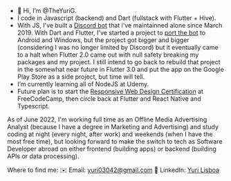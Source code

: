 - 👋 Hi, I’m @TheYuriG.
- I code in Javascript (backend) and Dart (fullstack with Flutter + Hive).
- With JS, I've built a [Discord bot](https://discordapp.com/invite/j55v7pD) that i've maintainned alone since March 2019. With Dart and Flutter, I've started a project to [port the bot](https://github.com/TheYuriG/Yura/tags) to Android and Windows, but the project got bigger and bigger (considering I was no longer limited by Discord) but it eventually came to a halt when Flutter 2.0 came out with null safety breaking my packages and my project. I still intend to go back to rebuild that project in the somewhat near future in Flutter 3.0 and put the app on the Google Play Store as a side project, but time will tell.
- I’m currently learning all of NodeJS at Udemy.
- Future plan is to start the [Responsive Web Design Certification](https://www.freecodecamp.org/learn/2022/responsive-web-design) at FreeCodeCamp, then circle back at Flutter and React Native and Typescript.

As of June 2022, I'm working full time as an Offline Media Advertising Analyst (because I have a degree in Marketing and Advertising) and study coding at night (every night, after work) and weekends (when I have the most free time), but looking forward to make the switch to tech as Software Developer abroad on either frontend (building apps) or backend (building APIs or data processing).

Where to find me:
✉️ Email: yuri03042@gmail.com
💼 LinkedIn: [Yuri Lisboa](https://www.linkedin.com/in/yuri-gabriel-ferreira-lisboa-0a689223a/)
